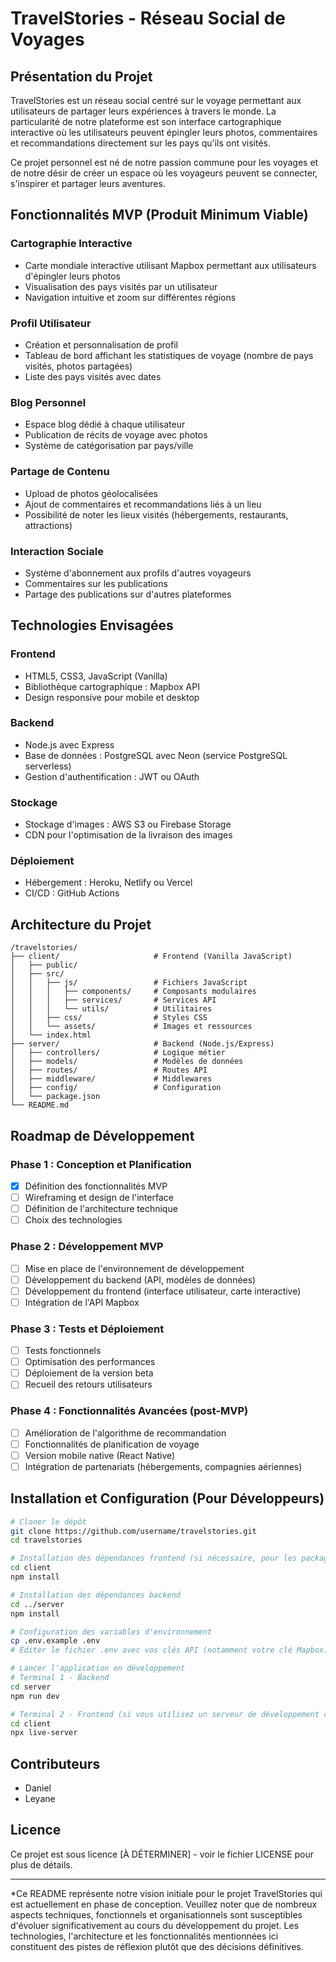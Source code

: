 # TravelStories - Réseau Social de Voyages

## Présentation du Projet

TravelStories est un réseau social centré sur le voyage permettant aux utilisateurs de partager leurs expériences à travers le monde. La particularité de notre plateforme est son interface cartographique interactive où les utilisateurs peuvent épingler leurs photos, commentaires et recommandations directement sur les pays qu'ils ont visités.

Ce projet personnel est né de notre passion commune pour les voyages et de notre désir de créer un espace où les voyageurs peuvent se connecter, s'inspirer et partager leurs aventures.

## Fonctionnalités MVP (Produit Minimum Viable)

### Cartographie Interactive
- Carte mondiale interactive utilisant Mapbox permettant aux utilisateurs d'épingler leurs photos
- Visualisation des pays visités par un utilisateur
- Navigation intuitive et zoom sur différentes régions

### Profil Utilisateur
- Création et personnalisation de profil
- Tableau de bord affichant les statistiques de voyage (nombre de pays visités, photos partagées)
- Liste des pays visités avec dates

### Blog Personnel
- Espace blog dédié à chaque utilisateur
- Publication de récits de voyage avec photos
- Système de catégorisation par pays/ville

### Partage de Contenu
- Upload de photos géolocalisées
- Ajout de commentaires et recommandations liés à un lieu
- Possibilité de noter les lieux visités (hébergements, restaurants, attractions)

### Interaction Sociale
- Système d'abonnement aux profils d'autres voyageurs
- Commentaires sur les publications
- Partage des publications sur d'autres plateformes

## Technologies Envisagées

### Frontend
- HTML5, CSS3, JavaScript (Vanilla)
- Bibliothèque cartographique : Mapbox API
- Design responsive pour mobile et desktop

### Backend
- Node.js avec Express
- Base de données : PostgreSQL avec Neon (service PostgreSQL serverless)
- Gestion d'authentification : JWT ou OAuth

### Stockage
- Stockage d'images : AWS S3 ou Firebase Storage
- CDN pour l'optimisation de la livraison des images

### Déploiement
- Hébergement : Heroku, Netlify ou Vercel
- CI/CD : GitHub Actions

## Architecture du Projet

```
/travelstories/
├── client/                     # Frontend (Vanilla JavaScript)
│   ├── public/
│   ├── src/
│   │   ├── js/                 # Fichiers JavaScript
│   │   │   ├── components/     # Composants modulaires
│   │   │   ├── services/       # Services API
│   │   │   └── utils/          # Utilitaires
│   │   ├── css/                # Styles CSS
│   │   └── assets/             # Images et ressources
│   └── index.html
├── server/                     # Backend (Node.js/Express)
│   ├── controllers/            # Logique métier
│   ├── models/                 # Modèles de données
│   ├── routes/                 # Routes API
│   ├── middleware/             # Middlewares
│   ├── config/                 # Configuration
│   └── package.json
└── README.md
```

## Roadmap de Développement

### Phase 1 : Conception et Planification
- [x] Définition des fonctionnalités MVP
- [ ] Wireframing et design de l'interface
- [ ] Définition de l'architecture technique
- [ ] Choix des technologies

### Phase 2 : Développement MVP
- [ ] Mise en place de l'environnement de développement
- [ ] Développement du backend (API, modèles de données)
- [ ] Développement du frontend (interface utilisateur, carte interactive)
- [ ] Intégration de l'API Mapbox

### Phase 3 : Tests et Déploiement
- [ ] Tests fonctionnels
- [ ] Optimisation des performances
- [ ] Déploiement de la version beta
- [ ] Recueil des retours utilisateurs

### Phase 4 : Fonctionnalités Avancées (post-MVP)
- [ ] Amélioration de l'algorithme de recommandation
- [ ] Fonctionnalités de planification de voyage
- [ ] Version mobile native (React Native)
- [ ] Intégration de partenariats (hébergements, compagnies aériennes)

## Installation et Configuration (Pour Développeurs)

```bash
# Cloner le dépôt
git clone https://github.com/username/travelstories.git
cd travelstories

# Installation des dépendances frontend (si nécessaire, pour les packages comme Leaflet)
cd client
npm install

# Installation des dépendances backend
cd ../server
npm install

# Configuration des variables d'environnement
cp .env.example .env
# Éditer le fichier .env avec vos clés API (notamment votre clé Mapbox) et configurations

# Lancer l'application en développement
# Terminal 1 - Backend
cd server
npm run dev

# Terminal 2 - Frontend (si vous utilisez un serveur de développement comme live-server)
cd client
npx live-server
```

## Contributeurs
- Daniel
- Leyane

## Licence
Ce projet est sous licence [À DÉTERMINER] - voir le fichier LICENSE pour plus de détails.

---

*Ce README représente notre vision initiale pour le projet TravelStories qui est actuellement en phase de conception. Veuillez noter que de nombreux aspects techniques, fonctionnels et organisationnels sont susceptibles d'évoluer significativement au cours du développement du projet. Les technologies, l'architecture et les fonctionnalités mentionnées ici constituent des pistes de réflexion plutôt que des décisions définitives.
